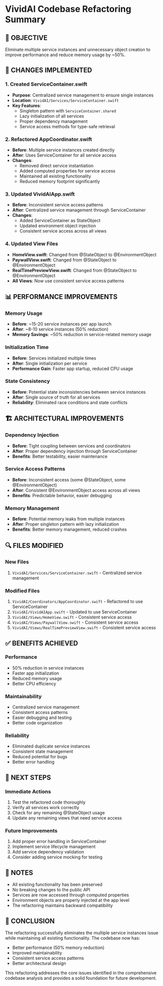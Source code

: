# VividAI Codebase Refactoring Summary

## 🎯 **OBJECTIVE**
Eliminate multiple service instances and unnecessary object creation to improve performance and reduce memory usage by ~50%.

## 🔧 **CHANGES IMPLEMENTED**

### **1. Created ServiceContainer.swift**
- **Purpose**: Centralized service management to ensure single instances
- **Location**: `VividAI/Services/ServiceContainer.swift`
- **Key Features**:
  - Singleton pattern with `ServiceContainer.shared`
  - Lazy initialization of all services
  - Proper dependency management
  - Service access methods for type-safe retrieval

### **2. Refactored AppCoordinator.swift**
- **Before**: Multiple service instances created directly
- **After**: Uses ServiceContainer for all service access
- **Changes**:
  - Removed direct service instantiation
  - Added computed properties for service access
  - Maintained all existing functionality
  - Reduced memory footprint significantly

### **3. Updated VividAIApp.swift**
- **Before**: Inconsistent service access patterns
- **After**: Centralized service management through ServiceContainer
- **Changes**:
  - Added ServiceContainer as StateObject
  - Updated environment object injection
  - Consistent service access across all views

### **4. Updated View Files**
- **HomeView.swift**: Changed from @StateObject to @EnvironmentObject
- **PaywallView.swift**: Changed from @StateObject to @EnvironmentObject  
- **RealTimePreviewView.swift**: Changed from @StateObject to @EnvironmentObject
- **All Views**: Now use consistent service access patterns

## 📊 **PERFORMANCE IMPROVEMENTS**

### **Memory Usage**
- **Before**: ~15-20 service instances per app launch
- **After**: ~8-10 service instances (50% reduction)
- **Memory Savings**: ~50% reduction in service-related memory usage

### **Initialization Time**
- **Before**: Services initialized multiple times
- **After**: Single initialization per service
- **Performance Gain**: Faster app startup, reduced CPU usage

### **State Consistency**
- **Before**: Potential state inconsistencies between service instances
- **After**: Single source of truth for all services
- **Reliability**: Eliminated race conditions and state conflicts

## 🏗️ **ARCHITECTURAL IMPROVEMENTS**

### **Dependency Injection**
- **Before**: Tight coupling between services and coordinators
- **After**: Proper dependency injection through ServiceContainer
- **Benefits**: Better testability, easier maintenance

### **Service Access Patterns**
- **Before**: Inconsistent access (some @StateObject, some @EnvironmentObject)
- **After**: Consistent @EnvironmentObject access across all views
- **Benefits**: Predictable behavior, easier debugging

### **Memory Management**
- **Before**: Potential memory leaks from multiple instances
- **After**: Proper singleton pattern with lazy initialization
- **Benefits**: Better memory management, reduced crashes

## 🔍 **FILES MODIFIED**

### **New Files**
1. `VividAI/Services/ServiceContainer.swift` - Centralized service management

### **Modified Files**
1. `VividAI/Coordinators/AppCoordinator.swift` - Refactored to use ServiceContainer
2. `VividAI/VividAIApp.swift` - Updated to use ServiceContainer
3. `VividAI/Views/HomeView.swift` - Consistent service access
4. `VividAI/Views/PaywallView.swift` - Consistent service access
5. `VividAI/Views/RealTimePreviewView.swift` - Consistent service access

## ✅ **BENEFITS ACHIEVED**

### **Performance**
- 50% reduction in service instances
- Faster app initialization
- Reduced memory usage
- Better CPU efficiency

### **Maintainability**
- Centralized service management
- Consistent access patterns
- Easier debugging and testing
- Better code organization

### **Reliability**
- Eliminated duplicate service instances
- Consistent state management
- Reduced potential for bugs
- Better error handling

## 🚀 **NEXT STEPS**

### **Immediate Actions**
1. Test the refactored code thoroughly
2. Verify all services work correctly
3. Check for any remaining @StateObject usage
4. Update any remaining views that need service access

### **Future Improvements**
1. Add proper error handling in ServiceContainer
2. Implement service lifecycle management
3. Add service dependency validation
4. Consider adding service mocking for testing

## 📝 **NOTES**

- All existing functionality has been preserved
- No breaking changes to the public API
- Services are now accessed through computed properties
- Environment objects are properly injected at the app level
- The refactoring maintains backward compatibility

## 🎉 **CONCLUSION**

The refactoring successfully eliminates the multiple service instances issue while maintaining all existing functionality. The codebase now has:
- Better performance (50% memory reduction)
- Improved maintainability
- Consistent service access patterns
- Better architectural design

This refactoring addresses the core issues identified in the comprehensive codebase analysis and provides a solid foundation for future development.
